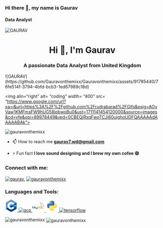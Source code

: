 ### Hi there 👋, my name is Gaurav
#### Data Analyst

![GAURAV](https://github.com/Gauravonthemixx/Gauravonthemixx/assets/91785440/76fe514f-3794-4bfd-bcb3-1ed67989c18d)

<h1 align="center">Hi 👋, I'm Gaurav</h1>
<h3 align="center">A passionate Data Analyst from United Kingdom</h3>
![GAURAV](https://github.com/Gauravonthemixx/Gauravonthemixx/assets/91785440/76fe514f-3794-4bfd-bcb3-1ed67989c18d)

<img alin=“right” alt= “coding” width= “400” src= “https://www.google.com/url?sa=i&url=https%3A%2F%2Fgithub.com%2Frudrabarad%2FGifs&psig=AOvVaw1KMFmsFW9hUG58jpbwoBu0&ust=1711141454120000&source=images&cd=vfe&opi=89978449&ved=0CBEQjRxqFwoTCJi60uighoUDFQAAAAAdAAAAABAk”>

<p align="left"> <img src="https://komarev.com/ghpvc/?username=gauravonthemixx&label=Profile%20views&color=0e75b6&style=flat" alt="gauravonthemixx" /> </p>

- 📫 How to reach me **gaurav7.wd@gmail.com**

- ⚡ Fun fact **I love sound designing and I brew my own cofee 😄**

<h3 align="left">Connect with me:</h3>
<p align="left">
<a href="https://linkedin.com/in/gaurav." target="blank"><img align="center" src="https://raw.githubusercontent.com/rahuldkjain/github-profile-readme-generator/master/src/images/icons/Social/linked-in-alt.svg" alt="gaurav." height="30" width="40" /></a>
<a href="https://instagram.com/gauravonthemixx" target="blank"><img align="center" src="https://raw.githubusercontent.com/rahuldkjain/github-profile-readme-generator/master/src/images/icons/Social/instagram.svg" alt="gauravonthemixx" height="30" width="40" /></a>
</p>

<h3 align="left">Languages and Tools:</h3>
<p align="left"> <a href="https://www.w3schools.com/cpp/" target="_blank" rel="noreferrer"> <img src="https://raw.githubusercontent.com/devicons/devicon/master/icons/cplusplus/cplusplus-original.svg" alt="cplusplus" width="40" height="40"/> </a> <a href="https://cloud.google.com" target="_blank" rel="noreferrer"> <img src="https://www.vectorlogo.zone/logos/google_cloud/google_cloud-icon.svg" alt="gcp" width="40" height="40"/> </a> <a href="https://www.mysql.com/" target="_blank" rel="noreferrer"> <img src="https://raw.githubusercontent.com/devicons/devicon/master/icons/mysql/mysql-original-wordmark.svg" alt="mysql" width="40" height="40"/> </a> <a href="https://www.python.org" target="_blank" rel="noreferrer"> <img src="https://raw.githubusercontent.com/devicons/devicon/master/icons/python/python-original.svg" alt="python" width="40" height="40"/> </a> <a href="https://www.tensorflow.org" target="_blank" rel="noreferrer"> <img src="https://www.vectorlogo.zone/logos/tensorflow/tensorflow-icon.svg" alt="tensorflow" width="40" height="40"/> </a> </p>

<p><img align="left" src="https://github-readme-stats.vercel.app/api/top-langs?username=gauravonthemixx&show_icons=true&locale=en&layout=compact" alt="gauravonthemixx" /></p>

<p>&nbsp;<img align="center" src="https://github-readme-stats.vercel.app/api?username=gauravonthemixx&show_icons=true&locale=en" alt="gauravonthemixx" /></p>




